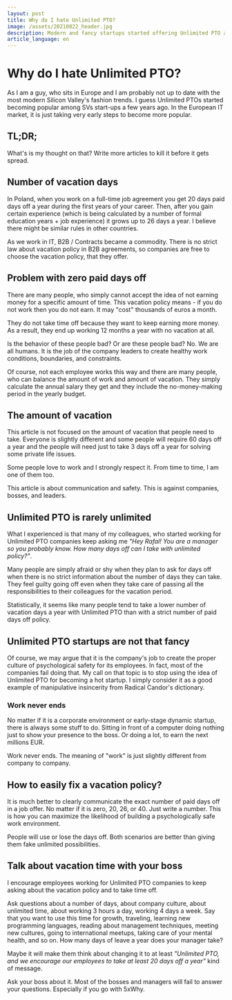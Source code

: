 ```yaml
---
layout: post
title: Why do I hate Unlimited PTO?
image: /assets/20210822_header.jpg
description: Modern and fancy startups started offering Unlimited PTO as a vacation policy. What's the risk behind that? The number of vacation days is rarely unlimited. Find out why it is a stressful policy.
article_language: en
---
```


# Why do I hate Unlimited PTO?

As I am a guy, who sits in Europe and I am probably not up to date with the most modern Silicon Valley's fashion trends. I guess Unlimited PTOs started becoming popular among SVs start-ups a few years ago. In the European IT market, it is just taking very early steps to become more popular.

## TL;DR;
What's is my thought on that? Write more articles to kill it before it gets spread.

## Number of vacation days

In Poland, when you work on a full-time job agreement you get 20 days paid days off a year during the first years of your career. Then, after you gain certain experience (which is being calculated by a number of formal education years + job experience) it grows up to 26 days a year. I believe there might be similar rules in other countries.

As we work in IT, B2B / Contracts became a commodity. There is no strict law about vacation policy in B2B agreements, so companies are free to choose the vacation policy, that they offer.

## Problem with zero paid days off 

There are many people, who simply cannot accept the idea of not earning money for a specific amount of time. This vacation policy means - if you do not work then you do not earn. It may "cost" thousands of euros a month.

They do not take time off because they want to keep earning more money. As a result, they end up working 12 months a year with no vacation at all.

Is the behavior of these people bad? Or are these people bad? No. We are all humans. It is the job of the company leaders to create healthy work conditions, boundaries, and constraints. 

Of course, not each employee works this way and there are many people, who can balance the amount of work and amount of vacation. They simply calculate the annual salary they get and they include the no-money-making period in the yearly budget.

## The amount of vacation

This article is not focused on the amount of vacation that people need to take. Everyone is slightly different and some people will require 60 days off a year and the people will need just to take 3 days off a year for solving some private life issues. 

Some people love to work and I strongly respect it. From time to time, I am one of them too.

This article is about communication and safety. This is against companies, bosses, and leaders.

## Unlimited PTO is rarely unlimited

What I experienced is that many of my colleagues, who started working for Unlimited PTO companies keep asking me _"Hey Rafal! You are a manager so you probably know. How many days off can I take with unlimited policy?"_.

Many people are simply afraid or shy when they plan to ask for days off when there is no strict information about the number of days they can take. They feel guilty going off even when they take care of passing all the responsibilities to their colleagues for the vacation period. 

Statistically, it seems like many people tend to take a lower number of vacation days a year with Unlimited PTO than with a strict number of paid days off policy. 

## Unlimited PTO startups are not that fancy

Of course, we may argue that it is the company's job to create the proper culture of psychological safety for its employees. In fact, most of the companies fail doing that.  My call on that topic is to stop using the idea of Unlimited PTO for becoming a hot startup. I simply consider it as a good example of manipulative insincerity from Radical Candor's dictionary.

### Work never ends

No matter if it is a corporate environment or early-stage dynamic startup, there is always some stuff to do. Sitting in front of a computer doing nothing just to show your presence to the boss. Or doing a lot, to earn the next millions EUR.

Work never ends. The meaning of "work" is just slightly different from company to company.

## How to easily fix a vacation policy?

It is much better to clearly communicate the exact number of paid days off in a job offer. No matter if it is zero, 20, 26, or 40. Just write a number. This is how you can maximize the likelihood of building a psychologically safe work environment. 

People will use or lose the days off. Both scenarios are better than giving them fake unlimited possibilities.

## Talk about vacation time with your boss

I encourage employees working for Unlimited PTO companies to keep asking about the vacation policy and to take time off. 

Ask questions about a number of days, about company culture, about unlimited time, about working 3 hours a day, working 4 days a week. Say that you want to use this time for growth, traveling, learning new programming languages, reading about management techniques, meeting new cultures, going to international meetups, taking care of your mental health, and so on.  How many days of leave a year does your manager take?

Maybe it will make them think about changing it to at least _"Unlimited PTO, and we encourage our employees to take at least 20 days off a year"_ kind of message.

Ask your boss about it. Most of the bosses and managers will fail to answer your questions. Especially if you go with 5xWhy. 